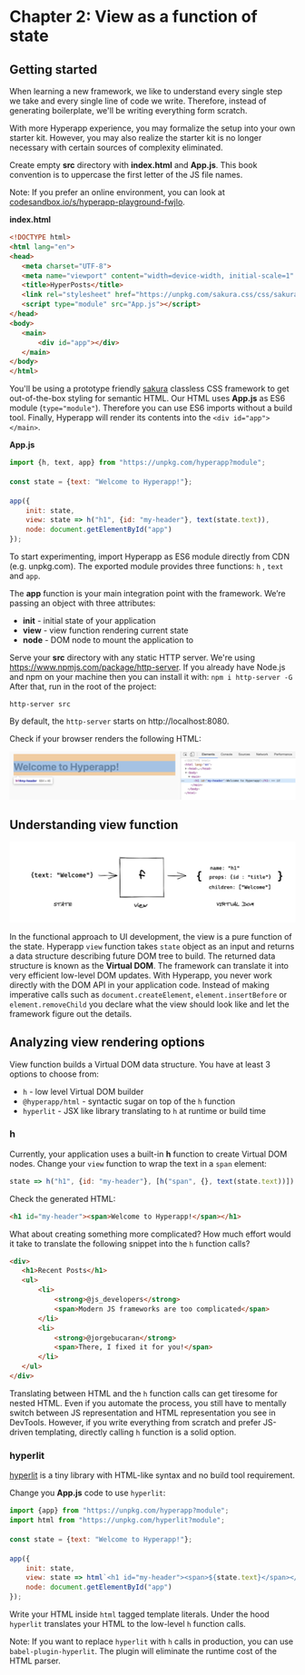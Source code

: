 # Chapter 2: View as a function of state

## Getting started

When learning a new framework, we like to understand every single step we take and every single line of code we write.
Therefore, instead of generating boilerplate, we'll be writing everything form scratch.

With more Hyperapp experience, you may formalize the setup into your own starter kit.
However, you may also realize the starter kit is no longer necessary with certain sources of complexity eliminated.


Create empty **src** directory with **index.html** and **App.js**. This book convention is to 
uppercase the first letter of the JS file names.

Note: If you prefer an online environment, you can look at [codesandbox.io/s/hyperapp-playground-fwjlo](https://codesandbox.io/s/hyperapp-playground-fwjlo).

**index.html**
```html
<!DOCTYPE html>
<html lang="en">
<head>
   <meta charset="UTF-8">
   <meta name="viewport" content="width=device-width, initial-scale=1" />
   <title>HyperPosts</title>
   <link rel="stylesheet" href="https://unpkg.com/sakura.css/css/sakura.css" type="text/css">
   <script type="module" src="App.js"></script>
</head>
<body>
   <main>
       <div id="app"></div>
   </main>
</body>
</html>
```
You'll be using a prototype friendly [sakura](https://oxal.org/projects/sakura/) classless CSS framework to get
out-of-the-box styling for semantic HTML.
Our HTML uses **App.js** as ES6 module (`type="module"`). Therefore you can use ES6 imports without a build tool.
Finally, Hyperapp will render its contents into the  `<div id="app"></main>`.


**App.js**
```js
import {h, text, app} from "https://unpkg.com/hyperapp?module";

const state = {text: "Welcome to Hyperapp!"};

app({
    init: state,
    view: state => h("h1", {id: "my-header"}, text(state.text)),
    node: document.getElementById("app")
});
```
To start experimenting, import Hyperapp as ES6 module directly from CDN (e.g. unpkg.com).
The exported module provides three functions: `h` , `text` and `app`.

The **app** function is your main integration point with the framework.
We’re passing an object with three attributes:
* **init** - initial state of your application
* **view** - view function rendering current state
* **node** - DOM node to mount the application to

Serve your **src** directory with any static HTTP server. We're using https://www.npmjs.com/package/http-server.
If you already have Node.js and npm on your machine then you can install it with:
`
npm i http-server -G
`
After that, run in the root of the project:
```
http-server src
```

By default, the `http-server` starts on http://localhost:8080.

Check if your browser renders the following HTML:

![Figure: Getting started HTML](images/getting-started.png)

## Understanding view function

![View as a function of state](images/view.png)

In the functional approach to UI development, the view is a pure function of the state.
Hyperapp ```view``` function takes ```state``` object as an input and returns a data structure describing future DOM tree to build.
The returned data structure is known as the **Virtual DOM**. The framework can translate it into very efficient low-level DOM updates.
With Hyperapp, you never work directly with the DOM API in your application code.
Instead of making imperative calls such as ```document.createElement```, ```element.insertBefore``` or ```element.removeChild``` you declare
what the view should look like and let the framework figure out the details. 

## Analyzing view rendering options

View function builds a Virtual DOM data structure. You have at least 3 options to choose from:
* `h` - low level Virtual DOM builder
* `@hyperapp/html` - syntactic sugar on top of the `h` function
* `hyperlit` - JSX like library translating to `h` at runtime or build time


### h

Currently, your application uses a built-in **h** function to create Virtual DOM nodes.
Change your ```view``` function to wrap the text in a ```span``` element:
```js
state => h("h1", {id: "my-header"}, [h("span", {}, text(state.text))])
```
Check the generated HTML:
```html
<h1 id="my-header"><span>Welcome to Hyperapp!</span></h1>
```

What about creating something more complicated?
How much effort would it take to translate the following snippet into the `h` function calls?
```html
<div>
   <h1>Recent Posts</h1>
   <ul>
       <li>
           <strong>@js_developers</strong>
           <span>Modern JS frameworks are too complicated</span>
       </li>
       <li>
           <strong>@jorgebucaran</strong>
           <span>There, I fixed it for you!</span>
       </li>
   </ul>
</div>
```
Translating between HTML and the `h` function calls can get tiresome for nested HTML.
Even if you automate the process, you still have to mentally switch between JS representation and HTML representation you see in DevTools.
However, if you write everything from scratch and prefer JS-driven templating, directly calling ```h``` function is a solid option.

### hyperlit

[hyperlit](https://github.com/zaceno/hyperlit) is a tiny library with HTML-like syntax and no build tool requirement.

Change you **App.js** code to use `hyperlit`:
```js
import {app} from "https://unpkg.com/hyperapp?module";
import html from "https://unpkg.com/hyperlit?module";

const state = {text: "Welcome to Hyperapp!"};

app({
    init: state,
    view: state => html`<h1 id="my-header"><span>${state.text}</span></h1>`,
    node: document.getElementById("app")
});
```
Write your HTML inside `html` tagged template literals. Under the hood `hyperlit` translates your HTML to the low-level `h` function calls.

Note: If you want to replace `hyperlit` with ```h``` calls in production, you can use `babel-plugin-hyperlit`. The plugin will
eliminate the runtime cost of the HTML parser.

